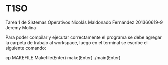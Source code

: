 # T1SO
Tarea 1 de Sistemas Operativos
Nicolás Maldonado Fernández 201360619-9
Jeremy Molina 

Para poder compilar y ejecutar correctamente el programa se debe agregar la carpeta de trabajo al workspace, luego en el terminal se escribe el siguiente comando:

cp MAKEFILE Makefile(Enter)
make(Enter)
./main(Enter)
